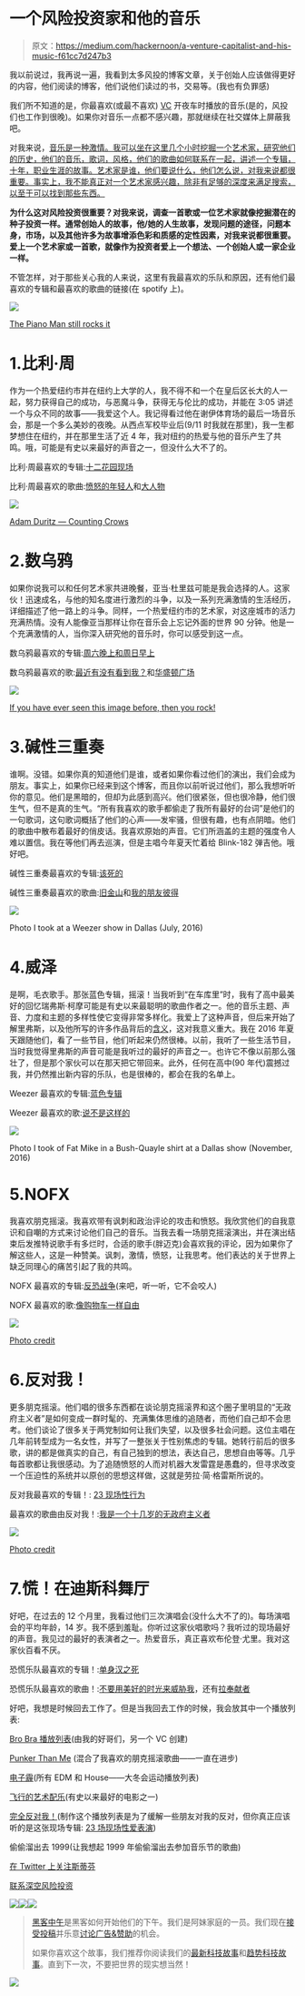 # 一个风险投资家和他的音乐

> 原文：<https://medium.com/hackernoon/a-venture-capitalist-and-his-music-f61cc7d247b3>

我以前说过，我再说一遍，我看到太多风投的博客文章，关于创始人应该做得更好的内容，他们阅读的博客，他们说他们读过的书，交易等。(我也有负罪感)

我们所不知道的是，你最喜欢(或最不喜欢) [VC](https://hackernoon.com/tagged/vc) 开夜车时播放的音乐(是的，风投们也工作到很晚)。如果你对音乐一点都不感兴趣，那就继续在社交媒体上屏蔽我吧。

对我来说，[音乐是一种激情。我可以坐在这里几个小时挖掘一个艺术家，研究他们的历史，他们的音乐，歌词，风格，他们的歌曲如何联系在一起，讲述一个专辑，十年，职业生涯的故事。艺术家是谁，他们要说什么，他们怎么说，对我来说都很重要。事实上，我不能真正对一个艺术家感兴趣，除非有足够的深度来满足搜索，以至于可以找到那些东西。](http://festivalpeak.com)

**为什么这对风险投资很重要？对我来说，调查一首歌或一位艺术家就像挖掘潜在的种子投资一样。通常创始人的故事，他/她的人生故事，发现问题的途径，问题本身，市场，以及其他许多为故事增添色彩和质感的定性因素，对我来说都很重要。爱上一个艺术家或一首歌，就像作为投资者爱上一个想法、一个创始人或一家企业一样。**

不管怎样，对于那些关心我的人来说，这里有我最喜欢的乐队和原因，还有他们最喜欢的专辑和最喜欢的歌曲的链接(在 spotify 上)。

![](img/946de315cc2a7135d79beb5d93e75b94.png)

[The Piano Man still rocks it](http://www.billboard.com/articles/columns/rock/6746248/billy-joel-joins-mets-fans-for-piano-man-sing-along-at-world-series-game-three)

# 1.比利·周

作为一个热爱纽约市并在纽约上大学的人，我不得不和一个在皇后区长大的人一起，努力获得自己的成功，与恶魔斗争，获得无与伦比的成功，并能在 3:05 讲述一个与众不同的故事——我爱这个人。我记得看过他在谢伊体育场的最后一场音乐会，那是一个多么美妙的夜晚。从西点军校毕业后(9/11 时我就在那里)，我一生都梦想住在纽约，并在那里生活了近 4 年，我对纽约的热爱与他的音乐产生了共鸣。哦，可能是有史以来最好的声音之一，但没什么大不了的。

比利·周最喜欢的专辑:[十二花园现场](https://open.spotify.com/album/58UpluZ9XMHS7xSyX8E6D2)

比利·周最喜欢的歌曲:[愤怒的年轻人](https://open.spotify.com/track/2ctxytXNCxzbOaMpidZr1Z)和[大人物](https://open.spotify.com/track/0oerDMn7hBZfHyr0PLtT4A)

![](img/b439aeabdff678489098297f4e0f8c77.png)

[Adam Duritz — Counting Crows](http://www.ocregister.com/2016/08/01/adam-duritz-coolio-chuck-d-aug-1-celebrity-birthdays/)

# 2.数乌鸦

如果你说我可以和任何艺术家共进晚餐，亚当·杜里兹可能是我会选择的人。这家伙！迅速成名，与他的知名度进行激烈的斗争，以及一系列充满激情的生活经历，详细描述了他一路上的斗争。同样，一个热爱纽约市的艺术家，对这座城市的活力充满热情。没有人能像亚当那样让你在音乐会上忘记外面的世界 90 分钟。他是一个充满激情的人，当你深入研究他的音乐时，你可以感受到这一点。

数乌鸦最喜欢的专辑:[周六晚上和周日早上](https://open.spotify.com/album/07RHn8QzNSAJxWarDGNIqC)

数乌鸦最喜欢的歌:[最近有没有看到我？](https://open.spotify.com/track/1v6ilQqdsgXHXzSj0Qvkzn)和[华盛顿广场](https://open.spotify.com/track/2RnlcUG66KojoICSo67Nb8)

![](img/0f434c2a57b30a1b2cb93cd6afeff088.png)

[If you have ever seen this image before, then you rock!](https://weneedfun.com/wp-content/uploads/2016/09/Alkaline-Trio-Wallpaper-4.jpg)

# 3.碱性三重奏

谁啊。没错。如果你真的知道他们是谁，或者如果你看过他们的演出，我们会成为朋友。事实上，如果你已经来到这个博客，而且你以前听说过他们，那么我想听听你的意见。他们是黑暗的，但却为此感到高兴。他们很紧张，但也很冷静，他们很生气，但不是真的生气。“所有我喜欢的歌手都偷走了我所有最好的台词”是他们的一句歌词，这句歌词概括了他们的心声——发牢骚，但很有趣，也有点阴暗。他们的歌曲中散布着最好的俏皮话。我喜欢原始的声音。它们所涵盖的主题的强度令人难以置信。我在等他们再去巡演，但是主唱今年夏天忙着给 Blink-182 弹吉他。哦好吧。

碱性三重奏最喜欢的专辑:[该死的](https://open.spotify.com/album/3bic2qlxGauU2dVSCrinLY)

碱性三重奏最喜欢的歌曲:[旧金山](https://open.spotify.com/track/2TLUVGD44qTMPjiCQTGWgK)和[我的朋友彼得](https://open.spotify.com/track/27jbQySldKEX1W17293Mto)

![](img/edb2d08b58cb6c3ca1f013e3e4e04787.png)

Photo I took at a Weezer show in Dallas (July, 2016)

# 4.威泽

是啊，毛衣歌手。那张蓝色专辑，摇滚！当我听到“在车库里”时，我有了高中最美好的回忆瑞弗斯·柯摩可能是有史以来最聪明的歌曲作者之一。他的音乐主题、声音、力度和主题的多样性使它变得非常多样化。我爱上了这种声音，但后来开始了解里弗斯，以及他所写的许多作品背后的[含义](https://hackernoon.com/tagged/meaning)，这对我意义重大。我在 2016 年夏天跟随他们，看了一些节目，他们听起来仍然很棒。以前，我听了一些生活节目，当时我觉得里弗斯的声音可能是我听过的最好的声音之一。也许它不像以前那么强壮了，但是那个家伙可以在那天把它带回来。此外，任何在高中(90 年代)震撼过我，并仍然推出新内容的乐队，也是很棒的，都会在我的名单上。

Weezer 最喜欢的专辑:[蓝色专辑](https://open.spotify.com/album/33CmI2lR8PnQwz6133Mc7l)

Weezer 最喜欢的歌:[说不是这样的](https://open.spotify.com/track/3MDmJDJlReM4fTYvgcQvy2)

![](img/c6aa7054f480cc3399ccc2260ae3f7b2.png)

Photo I took of Fat Mike in a Bush-Quayle shirt at a Dallas show (November, 2016)

# 5.NOFX

我喜欢朋克摇滚。我喜欢带有讽刺和政治评论的攻击和愤怒。我欣赏他们的自我意识和自嘲的方式来讨论他们自己的音乐。当我去看一场朋克摇滚演出，并在演出结束后发推特说歌手有多烂时，合适的歌手(胖迈克)会喜欢我的评论，因为如果你了解这些人，这是一种赞美。讽刺，激情，愤怒，让我思考。他们表达的关于世界上缺乏同理心的痛苦引起了我的共鸣。

NOFX 最喜欢的专辑:[反恐战争](https://open.spotify.com/album/579FRQBE6RnFZXn6dG0DeV)(来吧，听一听，它不会咬人)

NOFX 最喜欢的歌:[像购物车一样自由](https://open.spotify.com/track/2EophOpSBiQkq8tKm5Mva0)

![](img/02dcd7a6e2edead3d972ea4ab7eba9ad.png)

[Photo credit](https://www.amazon.com/Reinventing-Axl-Rose-Against-Me/dp/B0000664EV)

# 6.反对我！

更多朋克摇滚。他们唱的很多东西都在谈论朋克摇滚界和这个圈子里明显的“无政府主义者”是如何变成一群时髦的、充满集体思维的追随者，而他们自己却不会思考。他们谈论了很多关于两党制如何让我们失望，以及很多社会问题。这位主唱在几年前转型成为一名女性，并写了一整张关于性别焦虑的专辑。她转行前后的很多歌，讲的都是做真实的自己，有自己独到的想法，表达自己，思想自由等等。几乎每首歌都让我很感动。为了追随愤怒的人而对机器大发雷霆是愚蠢的，但寻求改变一个压迫性的系统并以原创的思想这样做，这就是劳拉·简·格雷斯所说的。

反对我最喜欢的专辑！: [23 现场性行为](https://open.spotify.com/album/6ky5MHIMbC8ZN5ypZLtjV4)

最喜欢的歌曲由反对我！:[我是一个十几岁的无政府主义者](https://open.spotify.com/track/5UwGMbEKlvXFj7DXI1d0P1)

![](img/97d198b79cfcd9d4febf3002b11578e7.png)

[Photo credit](https://en.wikipedia.org/wiki/Too_Weird_to_Live,_Too_Rare_to_Die!)

# 7.慌！在迪斯科舞厅

好吧，在过去的 12 个月里，我看过他们三次演唱会(没什么大不了的)。每场演唱会的平均年龄，14 岁。我不感到羞耻。你听过这家伙唱歌吗？我听过的现场最好的声音。我见过的最好的表演者之一。热爱音乐，真正喜欢布伦登·尤里。我对这家伙百看不厌。

恐慌乐队最喜欢的专辑！:[单身汉之死](https://open.spotify.com/album/6twKQ0EsUJHVlAr6XBylrj)

恐慌乐队最喜欢的歌曲！:[不要用美好的时光来威胁我](https://open.spotify.com/track/2fh3bZ8jZhMxOcfESE9nQY)，还有[拉奉献者](https://open.spotify.com/track/2fmCA13dwQQOGBIbIOWRiJ)

好吧，我想是时候回去工作了。但是当我回去工作的时候，我会放其中一个播放列表:

[Bro Bra 播放列表](https://open.spotify.com/user/stephenrhays/playlist/4cBMzUMEJ7PpeIDFthb1LZ)(由我的好哥们，另一个 VC 创建)

[Punker Than Me](https://open.spotify.com/user/stephenrhays/playlist/2zEDaW4IuXvXM302z5fheS) (混合了我喜欢的朋克摇滚歌曲——一直在进步)

[电子霾](https://open.spotify.com/user/stephenrhays/playlist/4qceCYNyh6eeF8sjTF4YJ1)(所有 EDM 和 House——大冬会运动播放列表)

[飞行的艺术配乐](https://open.spotify.com/user/nyplockadkiwi/playlist/0WoFljdaPB52U7GFGJQHGY)(有史以来最好的电影之一)

[完全反对我！](https://open.spotify.com/user/stephenrhays/playlist/6gxFGSxZlzCfZNKTDSK5Je)(制作这个播放列表是为了缓解一些朋友对我的反对，但你真正应该听的是这张现场专辑: [23 场现场性爱表演](https://open.spotify.com/album/6ky5MHIMbC8ZN5ypZLtjV4))

偷偷溜出去 1999(让我想起 1999 年偷偷溜出去参加音乐节的歌曲)

[在 Twitter 上关注斯蒂芬](https://twitter.com/hazesyah)

[联系深空风险投资](http://deepspacevc.com/)

[![](img/50ef4044ecd4e250b5d50f368b775d38.png)](http://bit.ly/HackernoonFB)[![](img/979d9a46439d5aebbdcdca574e21dc81.png)](https://goo.gl/k7XYbx)[![](img/2930ba6bd2c12218fdbbf7e02c8746ff.png)](https://goo.gl/4ofytp)

> [黑客中午](http://bit.ly/Hackernoon)是黑客如何开始他们的下午。我们是阿妹家庭的一员。我们现在[接受投稿](http://bit.ly/hackernoonsubmission)并乐意[讨论广告&赞助](mailto:partners@amipublications.com)的机会。
> 
> 如果你喜欢这个故事，我们推荐你阅读我们的[最新科技故事](http://bit.ly/hackernoonlatestt)和[趋势科技故事](https://hackernoon.com/trending)。直到下一次，不要把世界的现实想当然！

![](img/be0ca55ba73a573dce11effb2ee80d56.png)